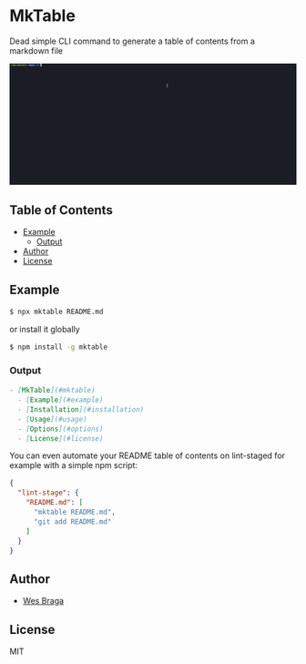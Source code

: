 # MkTable

Dead simple CLI command to generate a table of contents from a markdown file

![mktable in action](./assets/mktable.gif)

## Table of Contents

* [Example](#example)
  * [Output](#output)
* [Author](#author)
* [License](#license)

## Example

```bash
$ npx mktable README.md
```

or install it globally

```bash
$ npm install -g mktable
```

### Output

```markdown
- [MkTable](#mktable)
  - [Example](#example)
  - [Installation](#installation)
  - [Usage](#usage)
  - [Options](#options)
  - [License](#license)
```

You can even automate your README table of contents on lint-staged for example with a simple npm script:

```json
{
  "lint-stage": {
    "README.md": [
      "mktable README.md",
      "git add README.md"
    ]
  }
}
```

## Author

* [Wes Braga](https://github.com/wesbragagt)

## License

MIT

